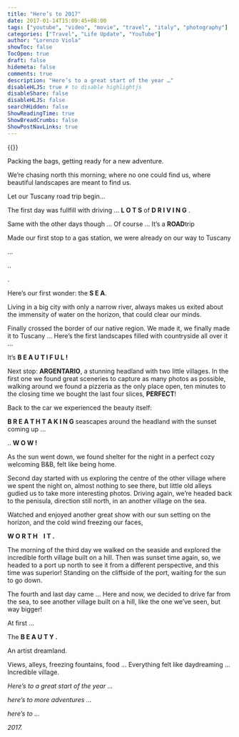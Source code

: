 ```yaml
---
title: "Here’s to 2017"
date: 2017-01-14T15:09:45+08:00
tags: ["youtube", "video", "movie", "travel", "italy", "photography"]
categories: ["Travel", "Life Update", "YouTube"]
author: "Lorenzo Viola"
showToc: false
TocOpen: true
draft: false
hidemeta: false
comments: true
description: "Here’s to a great start of the year …"
disableHLJS: true # to disable highlightjs
disableShare: false
disableHLJS: false
searchHidden: false
ShowReadingTime: true
ShowBreadCrumbs: false
ShowPostNavLinks: true
---
```

{{<youtube jFeWGIT6aLw>}}

Packing the bags, getting ready for a new adventure.

We’re chasing north this morning; where no one could find us, where beautiful landscapes are meant to find us.

Let our Tuscany road trip begin…

The first day was fullfill with driving …  **L O T S**   of   **D R I V I N G** .

Same with the other days though … Of course … It’s a **ROAD**trip

Made our first stop to a gas station, we were already on our way to Tuscany

…

..

.

Here’s our first wonder: the  **S E A**.

Living in a big city with only a narrow river, always makes us exited about the immensity of water on the horizon, that could clear our minds.

Finally crossed the border of our native region.
We made it, we finally made it to Tuscany … 
Here’s the first landscapes filled with countryside all over it … 

It’s   **B E A U T I F U L !**

Next stop: **ARGENTARIO**, a stunning headland with two little villages.
In the first one we found great sceneries to capture as many photos as possible, walking around we found a pizzeria as the only place open, ten minutes to the closing time we bought the last four slices, **PERFECT**!

Back to the car we experienced the beauty itself:   

**B R E A T H T A K I N G**   seascapes around the headland with the sunset coming up …   

.. **W O W !**

As the sun went down, we found shelter for the night in a perfect cozy welcoming B&B, felt like being home.

Second day started with us exploring the centre of the other village where we spent the night on, almost nothing to see there, but little old alleys gudied us to take more interesting photos.
Driving again, we’re headed back to the penisula, direction still north, in an another village on the sea.

Watched and enjoyed another great show with our sun setting on the horizon, and the cold wind freezing our faces,   

**W O R T H&nbsp;&nbsp;&nbsp;&nbsp;I T .**

The morning of the third day we walked on the seaside and explored the incredible forth village built on a hill.
Then was sunset time again, so, we headed to a port up north to see it from a different perspective, and this time was superior! 
Standing on the cliffside of the port, waiting for the sun to go down.

The fourth and last day came … Here and now, we decided to drive far from the sea, to see another village built on a hill, like the one we’ve seen, but way bigger!

At first … 

The   **B E A U T Y .**

An artist dreamland.

Views, alleys, freezing fountains, food … 
Everything felt like daydreaming … 
Incredible village.

*Here’s to a great start of the year …* 

*here’s to more adventures …*

*here’s to …*

*2017.*